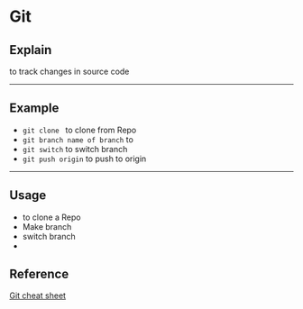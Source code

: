 # Git

## Explain 
 to track changes in source code

---
## Example
 - `git clone ` to clone from Repo
 - `git branch name of branch` to 
 - `git switch` to switch branch
 - `git push origin` to push to origin 
---
## Usage
 - to clone a Repo
 - Make branch
 - switch branch
 - 
## Reference
  
 [Git cheat sheet](https://education.github.com/git-cheat-sheet-education.pdf)


 
